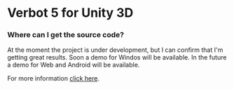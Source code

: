 # Verbot 5 for Unity 3D

### Where can I get the source code? 

At the moment the project is under development, but I can confirm that I'm getting great results. Soon a demo for Windos will be available. In the future a demo for Web and Android will be available.


For more information [click here](http://jeffersonreis-portfolio.blogspot.com.br/2017/07/verbot-5-for-unity-3d-coming-soon.html).
